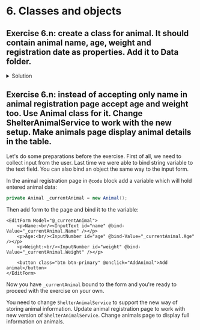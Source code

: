 # 6. Classes and objects

## Exercise 6.n: create a class for animal. It should contain animal name, age, weight and registration date as properties. Add it to Data folder.

<details>
<summary>Solution</summary>

### Step 1

Create a file `Animal.cs` under Data folder.

### Step 2

Create a class in the file:

```csharp
using System;

namespace AnimalShelter.Data
{
    public class Animal
    {
        public string Name { get; set; }

        public double Weight { get; set; }

        public int Age { get; set; }

        public DateTime DateRegistered { get; set; }
    }
}
```

</details>

## Exercise 6.n: instead of accepting only name in animal registration page accept age and weight too. Use Animal class for it. Change ShelterAnimalService to work with the new setup. Make animals page display animal details in the table.

Let's do some preparations before the exercise. First of all, we need to collect input from the user. Last time we were able to bind string variable to the text field. You can also bind an object the same way to the input form.

In the animal registration page in `@code` block add a variable which will hold entered animal data:

```csharp
private Animal _currentAnimal = new Animal();
```

Then add form to the page and bind it to the variable:

```cshtml
<EditForm Model="@_currentAnimal">
    <p>Name:<br/><InputText id="name" @bind-Value="_currentAnimal.Name" /></p>
    <p>Age:<br/><InputNumber id="age" @bind-Value="_currentAnimal.Age" /></p>
    <p>Weight:<br/><InputNumber id="weight" @bind-Value="_currentAnimal.Weight" /></p>

    <button class="btn btn-primary" @onclick="AddAnimal">Add animal</button>
</EditForm>
```

Now you have `_currentAnimal` bound to the form and you're ready to proceed with the exercise on your own.

You need to change `ShelterAnimalService` to support the new way of storing animal information. Update animal registration page to work with new version of `ShelterAnimalService`. Change animals page to display full information on animals.